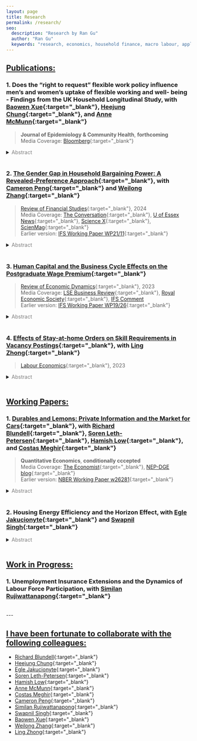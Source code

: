 ```yaml
---
layout: page
title: Research
permalink: /research/
seo:
  description: "Research by Ran Gu"
  author: "Ran Gu"
  keywords: "research, economics, household finance, macro labour, applied microeconomics"
---
```



## <ins>Publications:</ins>

### 1. Does the “right to request” flexible work policy influence men’s and women’s uptake of flexible working and well- being - Findings from the UK Household Longitudinal Study, with [Baowen Xue](https://profiles.ucl.ac.uk/36824-baowen-xue/){:target="_blank"}, [Heejung Chung](https://www.kcl.ac.uk/people/heejung-chung/){:target="_blank"}, and [Anne McMunn](https://profiles.ucl.ac.uk/11074-anne-mcmunn/){:target="_blank"}

> **Journal of Epidemiology & Community Health**, **forthcoming**  
> Media Coverage: [Bloomberg](https://www.bloomberg.com/news/articles/2025-09-02/fathers-face-steeper-wage-cuts-when-stepping-back-from-work?utm_source=website&utm_medium=share&utm_campaign=copy){:target="_blank"}


<details>
  <summary><font color="grey">Abstract</font></summary>

  This paper investigates the impact of the UK's 2014 "right to request" flexible working policy on the uptake of flexible working arrangements and the resulting effects on employee health and well-being. We use a doubly robust difference-in-differences (DiD) method, comparing the outcomes of employees who became eligible for flexible working after the 2014 policy reform with those who were already eligible. The key findings reveal that the 2014 policy reform increased women's uptake of reduced-hours arrangements but did not have the same effect on men. The reform also led to a reduction in women's psychological distress and improved life satisfaction for both men and women. The study concludes that while flexible working arrangements can benefit both men and women in terms of improved well-being, gender-neutral policies may inadvertently exacerbate gender inequalities in labour force participation, possibly due to persistent traditional gender norms and expectations. 
</details>

<br/>

### 2. [The Gender Gap in Household Bargaining Power: A Revealed-Preference Approach](https://doi.org/10.1093/rfs/hhae039){:target="_blank"}, with [Cameron Peng](https://sites.google.com/site/cameronpengresearch/){:target="_blank"} and [Weilong Zhang](https://www.weilongzhang.com/){:target="_blank"}

> [Review of Financial Studies](https://doi.org/10.1093/rfs/hhae039){:target="_blank"}, 2024  
> Media Coverage: [The Conversation](https://theconversation.com/who-really-holds-the-purse-strings-why-it-matters-which-partner-decides-where-the-money-goes-241089){:target="_blank"}, [U of Essex News](https://www.essex.ac.uk/news/2024/08/28/husbands-still-dominate-investment-decisions){:target="_blank"}, [Science X](https://phys.org/news/2024-08-husbands-dominate-investment-decisions-reveals.html){:target="_blank"}, [ScienMag](https://scienmag.com/husbands-still-dominate-investment-decisions){:target="_blank"}  
> Earlier version: [IFS Working Paper WP21/11](https://www.ifs.org.uk/publications/15437){:target="_blank"}

<details>
  <summary><font color="grey">Abstract</font></summary>

  When members of the same household have different risk preferences, whose preference matters more for investment decisions and why? We propose an intrahousehold model that aggregates individual preferences at the household level as a result of bargaining. We structurally estimate the model, analyze the determinants of bargaining power, and find a significant gender gap. Gender differences in individual characteristics, as well as gender effects, partially explain the gap. These patterns hold broadly across Australia, Germany, and the United States. We further link the distribution of bargaining power to households’ perceived gender norms in a cross-sectional analysis.
</details>

<!--
&nbsp;&nbsp;&nbsp;&nbsp;
\[[Review of Financial Studies](https://doi.org/10.1093/rfs/hhae039){:target="_blank"}, 2024 \] 
\[Media Coverage: [The Conversation](https://theconversation.com/who-really-holds-the-purse-strings-why-it-matters-which-partner-decides-where-the-money-goes-241089){:target="_blank"}, [U of Essex News](https://www.essex.ac.uk/news/2024/08/28/husbands-still-dominate-investment-decisions){:target="_blank"}, [Science X](https://phys.org/news/2024-08-husbands-dominate-investment-decisions-reveals.html){:target="_blank"}, [ScienMag](https://scienmag.com/husbands-still-dominate-investment-decisions){:target="_blank"}\] 
\[[IFS Working Paper WP21/11](https://www.ifs.org.uk/publications/15437){:target="_blank"}\]

  <summary><em>Abstract</em></summary>
  * The previous title of this paper is "The Gender Gap in Household Bargaining Power: A Portfolio-Choice Approach"
-->

<br/>

### 3. [Human Capital and the Business Cycle Effects on the Postgraduate Wage Premium](/research/human-capital-business-cycle.pdf){:target="_blank"}

> [Review of Economic Dynamics](https://doi.org/10.1016/j.red.2022.07.001){:target="_blank"}, 2023  
> Media Coverage: [LSE Business Review](http://blogs.lse.ac.uk/businessreview/2018/06/13/a-postgraduate-degree-protects-you-against-the-business-cycle/){:target="_blank"}, [Royal Economic Society](http://www.res.org.uk/details/mediabrief/10938521/A-POSTGRADUATE-DEGREE-PROTECTS-YOU-AGAINST-THE-BUSINESS-CYCLE-US-evidence.html){:target="_blank"}, [IFS Comment](https://doi.org/10.1920/co.ifs.2024.0093)  
> Earlier version: [IFS Working Paper WP19/26](https://www.ifs.org.uk/publications/14515){:target="_blank"}

<details>
  <summary><font color="grey">Abstract</font></summary>

  Postgraduate degree holders experience lower cyclical variation in real wages than those with undergraduate degrees. Moreover, postgraduate jobs require more specific human capital and take longer to adapt to. Using an equilibrium search model with dynamic incentive contracts, this paper attributes the cyclicality of the postgraduate-undergraduate wage gap to the differences in specific capital. Greater specific capital leads to lower mobility, thereby improving risk-sharing between workers and firms. The estimates of the model reveal that specific capital can explain the differences both in labour turnover and in real wage cyclicality between education groups.
</details>

<!--
  * The previous title of this paper is "Specific Capital, Firm Insurance, and the Dynamics of the Postgraduate Wage Premium"
-->

<br/>

### 4. [Effects of Stay-at-home Orders on Skill Requirements in Vacancy Postings](https://doi.org/10.1016/j.labeco.2023.102342){:target="_blank"}, with [Ling Zhong](https://www.ling-zhong.com/){:target="_blank"}

> [Labour Economics](https://doi.org/10.1016/j.labeco.2023.102342){:target="_blank"}, 2023  

<details>
  <summary><font color="grey">Abstract</font></summary>

  The COVID-19 pandemic and containment policies have had profound economic impacts on the labor market. Stay-at-home orders (SAHOs) implemented across most of the United States changed the way of people worked. In this paper, we quantify the effect of SAHO durations on skill demands to study how firms adjust labor demand within occupation. We use skill requirement information from the 2018 to 2021 online job vacancy posting data from Burning Glass Technologies, exploit the spatial variations in the SAHO duration, and use instrumental variables to correct for the endogeneity in the policy duration related to local social and economic factors. We find that policy durations have persistent impacts on the labor demand after restrictions are lifted. Longer SAHOs motivate management style transformation from people-oriented to operation-oriented by requiring more of operational and administrative skills and less of personality and people management skills to carry out standard workflows. SAHOs also change the focus of interpersonal skill demands from specific customer services to general communication such as social and writing skills. SAHOs more thoroughly affect occupations with partial work-from-home capacity. The evidence suggests SAHOs change management structure and communication in firms.
</details>

<br/>



<!-- 
## <ins>Revise & Resubmit:</ins>
-->

## <ins>Working Papers:</ins>


### 1. [Durables and Lemons: Private Information and the Market for Cars](/research/durables_and_lemons_PAPER.pdf){:target="_blank"}, with [Richard Blundell](https://www.ucl.ac.uk/~uctp39a/){:target="_blank"}, [Soren Leth-Petersen](https://sites.google.com/view/sorenleth){:target="_blank"}, [Hamish Low](https://sites.google.com/site/hamishlowecon/){:target="_blank"}, and [Costas Meghir](https://sites.google.com/yale.edu/costasmeghir/home){:target="_blank"}

> **Quantitative Economics**, **conditionally cccepted**  
> Media Coverage: [The Economist](https://www.economist.com/finance-and-economics/2019/09/26/can-you-buy-a-good-second-hand-car){:target="_blank"}, [NEP-DGE blog](https://nepdge.wordpress.com/2019/10/03/durables-and-lemons-private-information-and-the-market-for-cars/#respond){:target="_blank"}  
> Earlier version: [NBER Working Paper w26281](https://www.nber.org/papers/w26281){:target="_blank"}

<details>
  <summary><font color="grey">Abstract</font></summary>

  We examine the aggregate implications and distributional consequences of asymmetric information in durable goods markets, with a focus on the car market. Private information introduces a lemons penalty, a wedge between the sale price and the average car value in the population, consequently reducing turnover. We estimate an equilibrium model of car ownership with private information using Danish linked registry data on car ownership, income, and wealth. In the first year of ownership, we estimate the lemons penalty is 12% of the price. The penalty declines sharply with the length of ownership. The penalty reduces the self-insurance value of cars and leads to a large reduction in transaction volumes and the rate of turnover of cars. The market does not collapse: income shocks induce individuals to sell their cars, even if they are of good quality, and this helps mitigate the lemons problem. The size of the lemons penalty declines when income uncertainty in the economy increases and when the credit limit decreases.
</details>


<br/>

### 2. Housing Energy Efficiency and the Horizon Effect, with [Egle Jakucionyte](https://sites.google.com/site/eglejakucionyte/){:target="_blank"} and [Swapnil Singh](https://sites.google.com/site/eswapnilsingh/){:target="_blank"}

<details>
  <summary><font color="grey">Abstract</font></summary>

  This paper examines how the investment horizon effect influences energy-efficiency investments, showing that older individuals have lower incentives to invest in energy efficiency. Using detailed microdata from England, we document that properties occupied by older households are systematically more energy inefficient. We develop a two-period model where households make energy-efficiency investment decisions under mortality risk, generating predictions about both individual and neighborhood-level investment patterns. Testing these predictions using historical instruments for neighborhood age structure, we find that a one-year increase in neighborhood mean age causes a 0.7 percentage point increase in energy inefficiency. 
</details>

<br/>


## <ins>Work in Progress:</ins>

### 1. Unemployment Insurance Extensions and the Dynamics of Labour Force Participation, with [Similan Rujiwattanapong](https://sites.google.com/site/wsrujiwattanapong/){:target="_blank"}

<!-- 
### 2. How Privacy Policies Affect Young Adolescents: Exploring the Impact of the GDPR on Social Media Usage, Academic Performance, and Mental Health,  with [Moe Suzuki](https://www.essex.ac.uk/people/SUZUK60709/moe-suzuki){:target="_blank"}

### 3. Doubling Down on Success: Double Major, Human Capital Diversification, and Leadership Advancement,  with [Ling Zhong](https://www.ling-zhong.com/){:target="_blank"}

### 4. Financial Commitments and Labour Market Outcomes, with [Richard Blundell](https://www.ucl.ac.uk/~uctp39a/){:target="_blank"}, [Soren Leth-Petersen](https://sites.google.com/view/sorenleth){:target="_blank"}, and [Attila Lindner](https://sites.google.com/site/attilalindner/){:target="_blank"}
-->

<br/>
---

## <ins>I have been fortunate to collaborate with the following colleagues:</ins>
- [Richard Blundell](https://www.ucl.ac.uk/~uctp39a/){:target="_blank"}  
- [Heejung Chung](https://www.kcl.ac.uk/people/heejung-chung/){:target="_blank"}  
- [Egle Jakucionyte](https://sites.google.com/site/eglejakucionyte/){:target="_blank"}  
- [Soren Leth-Petersen](https://sites.google.com/view/sorenleth){:target="_blank"}  
- [Hamish Low](https://sites.google.com/site/hamishlowecon/){:target="_blank"}  
- [Anne McMunn](https://profiles.ucl.ac.uk/11074-anne-mcmunn/){:target="_blank"}  
- [Costas Meghir](https://sites.google.com/yale.edu/costasmeghir/home){:target="_blank"}  
- [Cameron Peng](https://sites.google.com/site/cameronpengresearch/){:target="_blank"}  
- [Similan Rujiwattanapong](https://sites.google.com/site/wsrujiwattanapong/){:target="_blank"}  
- [Swapnil Singh](https://sites.google.com/site/eswapnilsingh/){:target="_blank"}  
- [Baowen Xue](https://profiles.ucl.ac.uk/36824-baowen-xue/){:target="_blank"}  
- [Weilong Zhang](https://www.weilongzhang.com/){:target="_blank"}  
- [Ling Zhong](https://www.ling-zhong.com/){:target="_blank"}  

<!-- 
[Moe Suzuki](https://www.essex.ac.uk/people/SUZUK60709/moe-suzuki){:target="_blank"}  
[Attila Lindner](https://sites.google.com/site/attilalindner/){:target="_blank"}  
-->